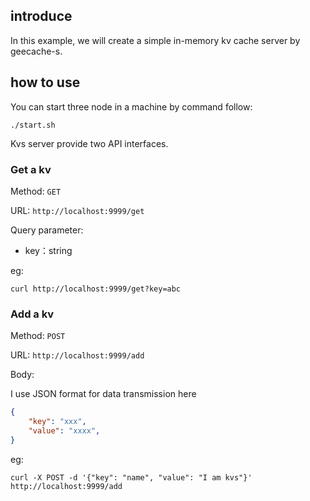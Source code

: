

## introduce

In this example, we will create a simple in-memory kv cache server by geecache-s.

## how to use

You can start three node in a machine by command follow:

```shell
./start.sh
```

Kvs server provide two API interfaces.

### Get a kv

Method: `GET`

URL: `http://localhost:9999/get`

Query parameter: 

- key：string

eg:

```shell
curl http://localhost:9999/get?key=abc
```

### Add a kv

Method: `POST`

URL: `http://localhost:9999/add`

Body:

I use JSON format for data transmission here

```json
{
    "key": "xxx",
    "value": "xxxx",
}
```

eg:

```shell
curl -X POST -d '{"key": "name", "value": "I am kvs"}' http://localhost:9999/add
```
